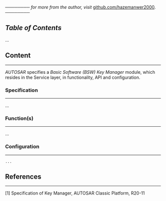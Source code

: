 ──────── *for more from the author, visit* [github.com/hazemanwer2000](https://github.com/hazemanwer2000). ────────
## *Table of Contents*
...
## Content
---
*AUTOSAR* specifies a *Basic Software (BSW) Key Manager* module, which resides in the Service layer, in functionality, API and configuration.
### Specification
---
...
### Function(s)
---
...
### Configuration
---
```
...
```
## References
---
[1] Specification of Key Manager, AUTOSAR Classic Platform, R20-11